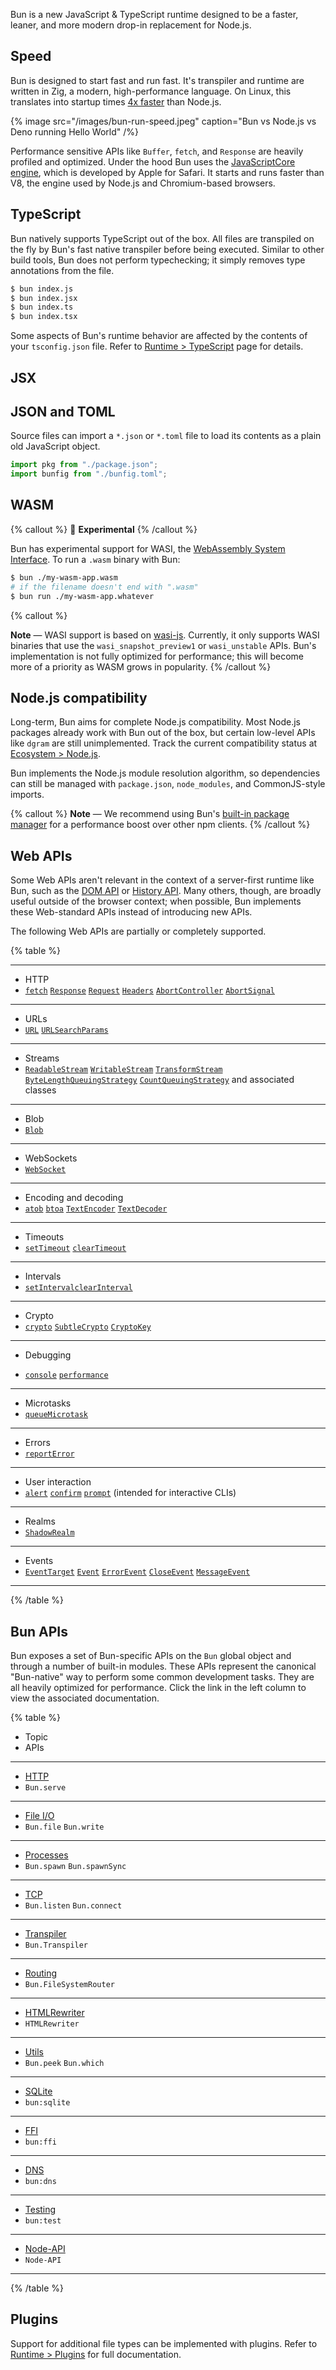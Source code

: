 Bun is a new JavaScript & TypeScript runtime designed to be a faster, leaner, and more modern drop-in replacement for Node.js.

## Speed

Bun is designed to start fast and run fast. It's transpiler and runtime are written in Zig, a modern, high-performance language. On Linux, this translates into startup times [4x faster](https://twitter.com/jarredsumner/status/1499225725492076544) than Node.js.

{% image src="/images/bun-run-speed.jpeg" caption="Bun vs Node.js vs Deno running Hello World" /%}

<!-- If no `node_modules` directory is found in the working directory or above, Bun will abandon Node.js-style module resolution in favor of the `Bun module resolution algorithm`. Under Bun-style module resolution, all packages are _auto-installed_ on the fly into a [global module cache](/docs/install/cache). For full details on this algorithm, refer to [Runtime > Modules](/docs/runtime/modules). -->

Performance sensitive APIs like `Buffer`, `fetch`, and `Response` are heavily profiled and optimized. Under the hood Bun uses the [JavaScriptCore engine](https://developer.apple.com/documentation/javascriptcore), which is developed by Apple for Safari. It starts and runs faster than V8, the engine used by Node.js and Chromium-based browsers.

## TypeScript

Bun natively supports TypeScript out of the box. All files are transpiled on the fly by Bun's fast native transpiler before being executed. Similar to other build tools, Bun does not perform typechecking; it simply removes type annotations from the file.

```bash
$ bun index.js
$ bun index.jsx
$ bun index.ts
$ bun index.tsx
```

Some aspects of Bun's runtime behavior are affected by the contents of your `tsconfig.json` file. Refer to [Runtime > TypeScript](/docs/runtime/typescript) page for details.

<!-- Before execution, Bun internally transforms all source files to vanilla JavaScript using its fast native transpiler. The transpiler looks at the files extension to determine how to handle it. -->

<!--

every file before execution. It's transpiler  can directly run TypeScript and JSX `{.js|.jsx|.ts|.tsx}` files directly. During execution, Bun internally transpiles all files (including `.js` files) to vanilla JavaScript with it's fast native transpiler. -->

<!-- A loader determines how to map imports &amp; file extensions to transforms and output. -->

<!-- Currently, Bun implements the following loaders: -->

<!-- {% table %}

- Extension
- Transforms
- Output (internal)

---

- `.js`
- JSX + JavaScript
- `.js`

---

- `.jsx`
- JSX + JavaScript
- `.js`

---

- `.ts`
- TypeScript + JavaScript
- `.js`

---

- `.tsx`
- TypeScript + JSX + JavaScript
- `.js`

---

- `.mjs`
- JavaScript
- `.js`

---

- `.cjs`
- JavaScript
- `.js`

---

- `.mts`
- TypeScript
- `.js`

---

- `.cts`
- TypeScript
- `.js`


{% /table %} -->

## JSX

## JSON and TOML

Source files can import a `*.json` or `*.toml` file to load its contents as a plain old JavaScript object.

```ts
import pkg from "./package.json";
import bunfig from "./bunfig.toml";
```

## WASM

{% callout %}
🚧 **Experimental**
{% /callout %}

Bun has experimental support for WASI, the [WebAssembly System Interface](https://github.com/WebAssembly/WASI). To run a `.wasm` binary with Bun:

```bash
$ bun ./my-wasm-app.wasm
# if the filename doesn't end with ".wasm"
$ bun run ./my-wasm-app.whatever
```

{% callout %}

**Note** — WASI support is based on [wasi-js](https://github.com/sagemathinc/cowasm/tree/main/core/wasi-js). Currently, it only supports WASI binaries that use the `wasi_snapshot_preview1` or `wasi_unstable` APIs. Bun's implementation is not fully optimized for performance; this will become more of a priority as WASM grows in popularity.
{% /callout %}

## Node.js compatibility

Long-term, Bun aims for complete Node.js compatibility. Most Node.js packages already work with Bun out of the box, but certain low-level APIs like `dgram` are still unimplemented. Track the current compatibility status at [Ecosystem > Node.js](/docs/runtime/nodejs-apis).

Bun implements the Node.js module resolution algorithm, so dependencies can still be managed with `package.json`, `node_modules`, and CommonJS-style imports.

{% callout %}
**Note** — We recommend using Bun's [built-in package manager](/docs/cli/install) for a performance boost over other npm clients.
{% /callout %}

## Web APIs

<!-- When prudent, Bun attempts to implement Web-standard APIs instead of introducing new APIs. Refer to [Runtime > Web APIs](/docs/web-apis) for a list of Web APIs that are available in Bun. -->

Some Web APIs aren't relevant in the context of a server-first runtime like Bun, such as the [DOM API](https://developer.mozilla.org/en-US/docs/Web/API/HTML_DOM_API#html_dom_api_interfaces) or [History API](https://developer.mozilla.org/en-US/docs/Web/API/History_API). Many others, though, are broadly useful outside of the browser context; when possible, Bun implements these Web-standard APIs instead of introducing new APIs.

The following Web APIs are partially or completely supported.

{% table %}

---

- HTTP
- [`fetch`](https://developer.mozilla.org/en-US/docs/Web/API/fetch) [`Response`](https://developer.mozilla.org/en-US/docs/Web/API/Response) [`Request`](https://developer.mozilla.org/en-US/docs/Web/API/Request) [`Headers`](https://developer.mozilla.org/en-US/docs/Web/API/Headers) [`AbortController`](https://developer.mozilla.org/en-US/docs/Web/API/AbortController) [`AbortSignal`](https://developer.mozilla.org/en-US/docs/Web/API/AbortSignal)

---

- URLs
- [`URL`](https://developer.mozilla.org/en-US/docs/Web/API/URL) [`URLSearchParams`](https://developer.mozilla.org/en-US/docs/Web/API/URLSearchParams)

---

- Streams
- [`ReadableStream`](https://developer.mozilla.org/en-US/docs/Web/API/ReadableStream) [`WritableStream`](https://developer.mozilla.org/en-US/docs/Web/API/WritableStream) [`TransformStream`](https://developer.mozilla.org/en-US/docs/Web/API/TransformStream) [`ByteLengthQueuingStrategy`](https://developer.mozilla.org/en-US/docs/Web/API/ByteLengthQueuingStrategy) [`CountQueuingStrategy`](https://developer.mozilla.org/en-US/docs/Web/API/CountQueuingStrategy) and associated classes

---

- Blob
- [`Blob`](https://developer.mozilla.org/en-US/docs/Web/API/Blob)

---

- WebSockets
- [`WebSocket`](https://developer.mozilla.org/en-US/docs/Web/API/WebSocket)

---

- Encoding and decoding
- [`atob`](https://developer.mozilla.org/en-US/docs/Web/API/atob) [`btoa`](https://developer.mozilla.org/en-US/docs/Web/API/btoa) [`TextEncoder`](https://developer.mozilla.org/en-US/docs/Web/API/TextEncoder) [`TextDecoder`](https://developer.mozilla.org/en-US/docs/Web/API/TextDecoder)

---

- Timeouts
- [`setTimeout`](https://developer.mozilla.org/en-US/docs/Web/API/setTimeout) [`clearTimeout`](https://developer.mozilla.org/en-US/docs/Web/API/clearTimeout)

---

- Intervals
- [`setInterval`](https://developer.mozilla.org/en-US/docs/Web/API/setInterval)[`clearInterval`](https://developer.mozilla.org/en-US/docs/Web/API/clearInterval)

---

- Crypto
- [`crypto`](https://developer.mozilla.org/en-US/docs/Web/API/Crypto) [`SubtleCrypto`](https://developer.mozilla.org/en-US/docs/Web/API/SubtleCrypto)
  [`CryptoKey`](https://developer.mozilla.org/en-US/docs/Web/API/CryptoKey)

---

- Debugging

- [`console`](https://developer.mozilla.org/en-US/docs/Web/API/console) [`performance`](https://developer.mozilla.org/en-US/docs/Web/API/Performance)

---

- Microtasks
- [`queueMicrotask`](https://developer.mozilla.org/en-US/docs/Web/API/queueMicrotask)

---

- Errors
- [`reportError`](https://developer.mozilla.org/en-US/docs/Web/API/reportError)

---

- User interaction
- [`alert`](https://developer.mozilla.org/en-US/docs/Web/API/Window/alert) [`confirm`](https://developer.mozilla.org/en-US/docs/Web/API/Window/confirm) [`prompt`](https://developer.mozilla.org/en-US/docs/Web/API/Window/prompt) (intended for interactive CLIs)

<!-- - Blocking. Prints the alert message to terminal and awaits `[ENTER]` before proceeding. -->
<!-- - Blocking. Prints confirmation message and awaits `[y/N]` input from user. Returns `true` if user entered `y` or `Y`, `false` otherwise.
- Blocking. Prints prompt message and awaits user input. Returns the user input as a string. -->

---

- Realms
- [`ShadowRealm`](https://github.com/tc39/proposal-shadowrealm)

---

- Events
- [`EventTarget`](https://developer.mozilla.org/en-US/docs/Web/API/EventTarget)
  [`Event`](https://developer.mozilla.org/en-US/docs/Web/API/Event) [`ErrorEvent`](https://developer.mozilla.org/en-US/docs/Web/API/ErrorEvent) [`CloseEvent`](https://developer.mozilla.org/en-US/docs/Web/API/CloseEvent) [`MessageEvent`](https://developer.mozilla.org/en-US/docs/Web/API/MessageEvent)

---

{% /table %}

## Bun APIs

Bun exposes a set of Bun-specific APIs on the `Bun` global object and through a number of built-in modules. These APIs represent the canonical "Bun-native" way to perform some common development tasks. They are all heavily optimized for performance. Click the link in the left column to view the associated documentation.

{% table %}

- Topic
- APIs

---

- [HTTP](/docs/api/http)
- `Bun.serve`

---

- [File I/O](/docs/api/file-io)
- `Bun.file` `Bun.write`

---

- [Processes](/docs/api/spawn)
- `Bun.spawn` `Bun.spawnSync`

---

- [TCP](/docs/api/tcp)
- `Bun.listen` `Bun.connect`

---

- [Transpiler](/docs/api/transpiler)
- `Bun.Transpiler`

---

- [Routing](/docs/api/file-system-router)
- `Bun.FileSystemRouter`

---

- [HTMLRewriter](/docs/api/html-rewriter)
- `HTMLRewriter`

---

- [Utils](/docs/api/utils)
- `Bun.peek` `Bun.which`

---

- [SQLite](/docs/api/sqlite)
- `bun:sqlite`

---

- [FFI](/docs/api/ffi)
- `bun:ffi`

---

- [DNS](/docs/api/dns)
- `bun:dns`

---

- [Testing](/docs/api/test)
- `bun:test`

---

- [Node-API](/docs/api/node-api)
- `Node-API`

---

{% /table %}

## Plugins

Support for additional file types can be implemented with plugins. Refer to [Runtime > Plugins](/docs/bundler/plugins) for full documentation.
